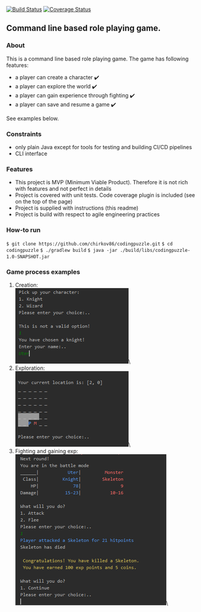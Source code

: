 [![Build Status](https://travis-ci.org/chirkov86/codingpuzzle.svg?branch=master)](https://travis-ci.org/chirkov86/codingpuzzle)
[![Coverage Status](https://codecov.io/gh/chirkov86/codingpuzzle/branch/master/graph/badge.svg)](https://codecov.io/gh/chirkov86/codingpuzzle)

## Command line based role playing game.

### About
This is a command line based role playing game.
The game has following features:
- a player can create a character :heavy_check_mark:
- a player can explore the world :heavy_check_mark:
- a player can gain experience through fighting :heavy_check_mark:
- a player can save and resume a game :heavy_check_mark:

See examples below.

### Constraints
- only plain Java except for tools for testing and building CI/CD pipelines
- CLI interface

### Features
- This project is MVP (Minimum Viable Product). Therefore it is not rich with features and not perfect in details
- Project is covered with unit tests. Code coverage plugin is included (see on the top of the page)
- Project is supplied with instructions (this readme) 
- Project is build with respect to agile engineering practices

### How-to run
`$ git clone https://github.com/chirkov86/codingpuzzle.git`
`$ cd codingpuzzle`
`$ ./gradlew build`
`$ java -jar ./build/libs/codingpuzzle-1.0-SNAPSHOT.jar`

### Game process examples 
1. Creation:\
![Creation](images/Creation.png)\
2. Exploration:\
![Creation](images/Exploration.png)\
3. Fighting and gaining exp:\
![Creation](images/Fighting.png)\

